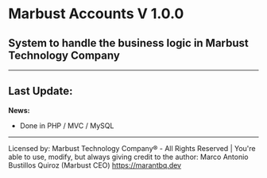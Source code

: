 # Marbust Accounts V 1.0.0
## System to handle the business logic in Marbust Technology Company
---
Last Update:
---
**News:**
- Done in PHP / MVC / MySQL
--- 

Licensed by: Marbust Technology Company® - All Rights Reserved | You're able to use, modify, but always giving credit to the author: Marco Antonio Bustillos Quiroz (Marbust CEO) https://marantbq.dev